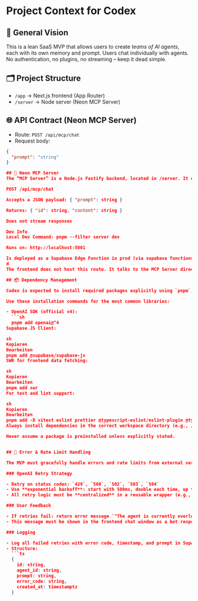 # Project Context for Codex

## 🧠 General Vision

This is a lean SaaS MVP that allows users to create *teams of AI agents*, each with its own memory and prompt. Users chat individually with agents.  
No authentication, no plugins, no streaming – keep it dead simple.

## 🗂️ Project Structure

- `/app` → Next.js frontend (App Router)
- `/server` → Node server (Neon MCP Server)

## 🌐 API Contract (Neon MCP Server)

- Route: `POST /api/mcp/chat`
- Request body:
```json
{
  "prompt": "string"
}

## 🧠 Neon MCP Server
The “MCP Server” is a Node.js Fastify backend, located in /server. It exposes a single API route:

POST /api/mcp/chat

Accepts a JSON payload: { "prompt": string }

Returns: { "id": string, "content": string }

Does not stream responses

Dev Info
Local Dev Command: pnpm --filter server dev

Runs on: http://localhost:5001

Is deployed as a Supabase Edge Function in prod (via supabase functions deploy)
d
The frontend does not host this route. It talks to the MCP Server directly at /api/mcp/chat.

## 📦 Dependency Management

Codex is expected to install required packages explicitly using `pnpm`, unless already present.

Use these installation commands for the most common libraries:

- OpenAI SDK (official v4):  
  ```sh
  pnpm add openai@^4
Supabase JS Client:

sh
Kopieren
Bearbeiten
pnpm add @supabase/supabase-js
SWR for frontend data fetching:

sh
Kopieren
Bearbeiten
pnpm add swr
For test and lint support:

sh
Kopieren
Bearbeiten
pnpm add -D vitest eslint prettier @typescript-eslint/eslint-plugin @typescript-eslint/parser
Always install dependencies in the correct workspace directory (e.g., /app for frontend, /server for backend).

Never assume a package is preinstalled unless explicitly stated.


## 🚨 Error & Rate Limit Handling

The MVP must gracefully handle errors and rate limits from external services like OpenAI.

### OpenAI Retry Strategy

- Retry on status codes: `429`, `500`, `502`, `503`, `504`
- Use **exponential backoff**: start with 500ms, double each time, up to max 3 retries
- All retry logic must be **centralized** in a reusable wrapper (e.g., `runPrompt()`)

### User Feedback

- If retries fail: return error message `"The agent is currently overloaded. Please try again later."`
- This message must be shown in the frontend chat window as a bot response (same formatting as usual).

### Logging

- Log all failed retries with error code, timestamp, and prompt in Supabase `errors` table
- Structure:
  ```ts
  {
    id: string,
    agent_id: string,
    prompt: string,
    error_code: string,
    created_at: timestamptz
  }
